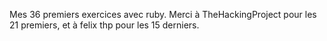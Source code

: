 Mes 36 premiers exercices avec ruby.
Merci à TheHackingProject pour les 21 premiers, et à felix thp pour les 15 derniers. 
